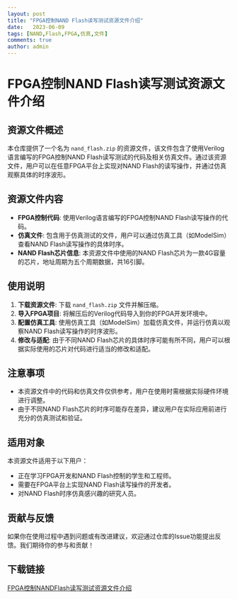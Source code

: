 ```yaml
---
layout: post
title: "FPGA控制NAND Flash读写测试资源文件介绍"
date:   2023-06-09
tags: [NAND,Flash,FPGA,仿真,文件]
comments: true
author: admin
---
```

# FPGA控制NAND Flash读写测试资源文件介绍

## 资源文件概述

本仓库提供了一个名为 `nand_flash.zip` 的资源文件，该文件包含了使用Verilog语言编写的FPGA控制NAND Flash读写测试的代码及相关仿真文件。通过该资源文件，用户可以在任意FPGA平台上实现对NAND Flash的读写操作，并通过仿真观察具体的时序波形。

## 资源文件内容

- **FPGA控制代码**: 使用Verilog语言编写的FPGA控制NAND Flash读写操作的代码。
- **仿真文件**: 包含用于仿真测试的文件，用户可以通过仿真工具（如ModelSim）查看NAND Flash读写操作的具体时序。
- **NAND Flash芯片信息**: 本资源文件中使用的NAND Flash芯片为一款4G容量的芯片，地址周期为五个周期数据，共16引脚。

## 使用说明

1. **下载资源文件**: 下载 `nand_flash.zip` 文件并解压缩。
2. **导入FPGA项目**: 将解压后的Verilog代码导入到你的FPGA开发环境中。
3. **配置仿真工具**: 使用仿真工具（如ModelSim）加载仿真文件，并运行仿真以观察NAND Flash读写操作的时序波形。
4. **修改与适配**: 由于不同NAND Flash芯片的具体时序可能有所不同，用户可以根据实际使用的芯片对代码进行适当的修改和适配。

## 注意事项

- 本资源文件中的代码和仿真文件仅供参考，用户在使用时需根据实际硬件环境进行调整。
- 由于不同NAND Flash芯片的时序可能存在差异，建议用户在实际应用前进行充分的仿真测试和验证。

## 适用对象

本资源文件适用于以下用户：

- 正在学习FPGA开发和NAND Flash控制的学生和工程师。
- 需要在FPGA平台上实现NAND Flash读写操作的开发者。
- 对NAND Flash时序仿真感兴趣的研究人员。

## 贡献与反馈

如果你在使用过程中遇到问题或有改进建议，欢迎通过仓库的Issue功能提出反馈。我们期待你的参与和贡献！

## 下载链接

[FPGA控制NANDFlash读写测试资源文件介绍](https://pan.quark.cn/s/91c4e7ea6b8d)